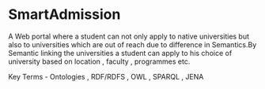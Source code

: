 # SmartAdmission

A Web portal where a student can not only apply to native universities but also to universities which are out of reach due to difference in Semantics.By Semantic linking the universities a student can apply to his choice of university based on location , faculty , programmes etc.

Key Terms - Ontologies , RDF/RDFS , OWL , SPARQL , JENA
